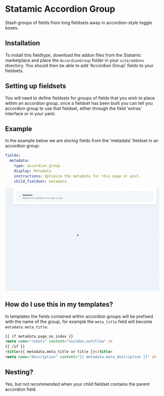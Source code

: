 # Statamic Accordion Group

Stash groups of fields from long fieldsets away in accordion-style toggle boxes.

## Installation

To install this fieldtype, download the addon files from the Statamic marketplace and place the `AccordionGroup` folder in your `site/addons` directory. You should then be able to add 'Accordion Group' fields to your fieldsets.

## Setting up fieldsets

You will need to define fieldsets for groups of fields that you wish to place within an accordion group, once a fieldset has been built you can tell you accordion group to use that fieldset, either through the field 'extras' interface or in your yaml.

## Example

In the example below we are storing fields from the 'metadata' fieldset in an accordion group:

```yaml
fields:
  metadata:
    type: accordion_group
    display: Metadata
    instructions: Optimize the metadata for this page or post.
    child_fieldset: metadata
```

![Example metadata field in CP](docs/img/statamic-accordion-group-cp-xmpl.gif)

## How do I use this in my templates?

In templates the fields contained within accordion groups will be prefixed with the name of the group, for example the `meta_title` field will become `metadata.meta_title`:

```html
{{ if metadata.page_no_index }}
<meta name="robots" content="noindex,nofollow" />
{{ /if }}
<title>{{ metadata.meta_title or title }}</title>
<meta name="description" content="{{ metadata.meta_description }}" />
```

## Nesting?
Yes, but not recommended when your child fieldset contains the parent accordion field.

